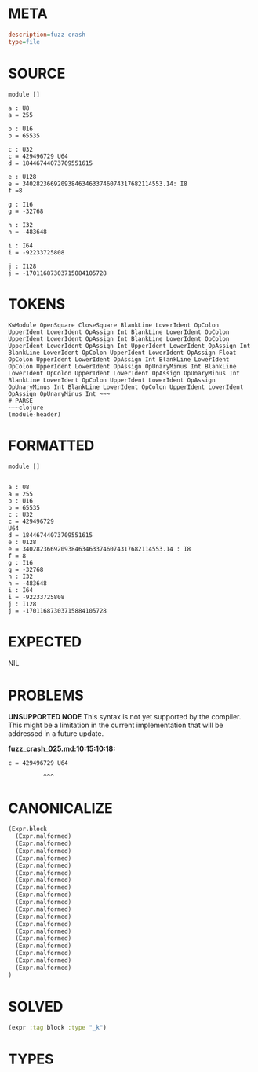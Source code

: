 # META
~~~ini
description=fuzz crash
type=file
~~~
# SOURCE
~~~roc
module []

a : U8
a = 255

b : U16
b = 65535

c : U32
c = 429496729 U64
d = 18446744073709551615

e : U128
e = 3402823669209384634633746074317682114553.14: I8
f =8

g : I16
g = -32768

h : I32
h = -483648

i : I64
i = -92233725808

j : I128
j = -17011687303715884105728
~~~
# TOKENS
~~~text
KwModule OpenSquare CloseSquare BlankLine LowerIdent OpColon UpperIdent LowerIdent OpAssign Int BlankLine LowerIdent OpColon UpperIdent LowerIdent OpAssign Int BlankLine LowerIdent OpColon UpperIdent LowerIdent OpAssign Int UpperIdent LowerIdent OpAssign Int BlankLine LowerIdent OpColon UpperIdent LowerIdent OpAssign Float OpColon UpperIdent LowerIdent OpAssign Int BlankLine LowerIdent OpColon UpperIdent LowerIdent OpAssign OpUnaryMinus Int BlankLine LowerIdent OpColon UpperIdent LowerIdent OpAssign OpUnaryMinus Int BlankLine LowerIdent OpColon UpperIdent LowerIdent OpAssign OpUnaryMinus Int BlankLine LowerIdent OpColon UpperIdent LowerIdent OpAssign OpUnaryMinus Int ~~~
# PARSE
~~~clojure
(module-header)
~~~
# FORMATTED
~~~roc
module []


a : U8
a = 255
b : U16
b = 65535
c : U32
c = 429496729
U64
d = 18446744073709551615
e : U128
e = 3402823669209384634633746074317682114553.14 : I8
f = 8
g : I16
g = -32768
h : I32
h = -483648
i : I64
i = -92233725808
j : I128
j = -17011687303715884105728
~~~
# EXPECTED
NIL
# PROBLEMS
**UNSUPPORTED NODE**
This syntax is not yet supported by the compiler.
This might be a limitation in the current implementation that will be addressed in a future update.

**fuzz_crash_025.md:10:15:10:18:**
```roc
c = 429496729 U64
```
              ^^^


# CANONICALIZE
~~~clojure
(Expr.block
  (Expr.malformed)
  (Expr.malformed)
  (Expr.malformed)
  (Expr.malformed)
  (Expr.malformed)
  (Expr.malformed)
  (Expr.malformed)
  (Expr.malformed)
  (Expr.malformed)
  (Expr.malformed)
  (Expr.malformed)
  (Expr.malformed)
  (Expr.malformed)
  (Expr.malformed)
  (Expr.malformed)
  (Expr.malformed)
  (Expr.malformed)
  (Expr.malformed)
  (Expr.malformed)
)
~~~
# SOLVED
~~~clojure
(expr :tag block :type "_k")
~~~
# TYPES
~~~roc
~~~
